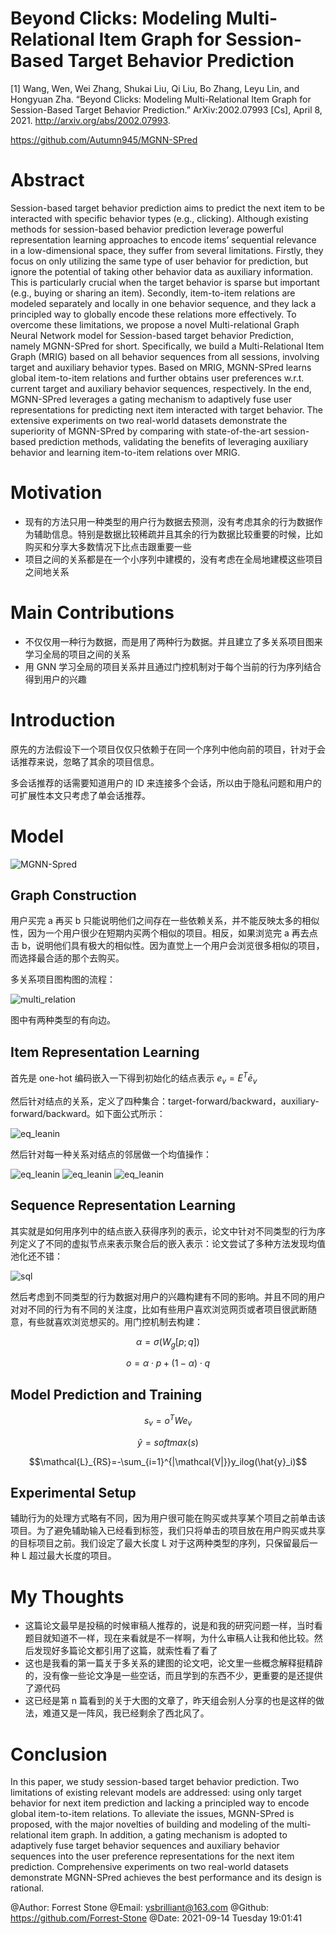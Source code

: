 # Beyond Clicks: Modeling Multi-Relational Item Graph for Session-Based Target Behavior Prediction

[1] Wang, Wen, Wei Zhang, Shukai Liu, Qi Liu, Bo Zhang, Leyu Lin, and Hongyuan Zha. “Beyond Clicks: Modeling Multi-Relational Item Graph for Session-Based Target Behavior Prediction.” ArXiv:2002.07993 [Cs], April 8, 2021. http://arxiv.org/abs/2002.07993.

  https://github.com/Autumn945/MGNN-SPred


# Abstract

Session-based target behavior prediction aims to predict the next item to be interacted with specific behavior types (e.g., clicking). Although existing methods for session-based behavior prediction leverage powerful representation learning approaches to encode items’ sequential relevance in a low-dimensional space, they suffer from several limitations. Firstly, they focus on only utilizing the same type of user behavior for prediction, but ignore the potential of taking other behavior data as auxiliary information. This is particularly crucial when the target behavior is sparse but important (e.g., buying or sharing an item). Secondly, item-to-item relations are modeled separately and locally in one behavior sequence, and they lack a principled way to globally encode these relations more effectively. To overcome these limitations, we propose a novel Multi-relational Graph Neural Network model for Session-based target behavior Prediction, namely MGNN-SPred for short. Specifically, we build a Multi-Relational Item Graph (MRIG) based on all behavior sequences from all sessions, involving target and auxiliary behavior types. Based on MRIG, MGNN-SPred learns global item-to-item relations and further obtains user preferences w.r.t. current target and auxiliary behavior sequences, respectively. In the end, MGNN-SPred leverages a gating mechanism to adaptively fuse user representations for predicting next item interacted with target behavior. The extensive experiments on two real-world datasets demonstrate the superiority of MGNN-SPred by comparing with state-of-the-art session-based prediction methods, validating the benefits of leveraging auxiliary behavior and learning item-to-item relations over MRIG.

# Motivation

- 现有的方法只用一种类型的用户行为数据去预测，没有考虑其余的行为数据作为辅助信息。特别是数据比较稀疏并且其余的行为数据比较重要的时候，比如购买和分享大多数情况下比点击跟重要一些
- 项目之间的关系都是在一个小序列中建模的，没有考虑在全局地建模这些项目之间地关系

# Main Contributions

- 不仅仅用一种行为数据，而是用了两种行为数据。并且建立了多关系项目图来学习全局的项目之间的关系
- 用 GNN 学习全局的项目关系并且通过门控机制对于每个当前的行为序列结合得到用户的兴趣

# Introduction

原先的方法假设下一个项目仅仅只依赖于在同一个序列中他向前的项目，针对于会话推荐来说，忽略了其余的项目信息。

多会话推荐的话需要知道用户的 ID 来连接多个会话，所以由于隐私问题和用户的可扩展性本文只考虑了单会话推荐。

# Model

![MGNN-Spred](./images/MGNN-Spred.png)

## Graph Construction

用户买完 a 再买 b 只能说明他们之间存在一些依赖关系，并不能反映太多的相似性，因为一个用户很少在短期内买两个相似的项目。相反，如果浏览完 a 再去点击 b，说明他们具有极大的相似性。因为直觉上一个用户会浏览很多相似的项目，而选择最合适的那个去购买。

多关系项目图构图的流程：

![multi_relation](./images/multi-relation.png)

图中有两种类型的有向边。

## Item Representation Learning

首先是 one-hot 编码嵌入一下得到初始化的结点表示 $e_v=E^T\bar{e}_v$

然后针对结点的关系，定义了四种集合：target-forward/backward，auxiliary-forward/backward。如下面公式所示：

![eq_leanin](./images/item_aggreation_eq1.png)

然后针对每一种关系对结点的邻居做一个均值操作：

![eq_leanin](./images/item_aggreation_eq2.png)
![eq_leanin](./images/item_aggreation_eq3.png)
![eq_leanin](./images/item_aggeration_eq4.png)

## Sequence Representation Learning

其实就是如何用序列中的结点嵌入获得序列的表示，论文中针对不同类型的行为序列定义了不同的虚拟节点来表示聚合后的嵌入表示：论文尝试了多种方法发现均值池化还不错：

![sql](images/srl_eq1.png)

然后考虑到不同类型的行为数据对用户的兴趣构建有不同的影响。并且不同的用户对对不同的行为有不同的关注度，比如有些用户喜欢浏览网页或者项目很武断随意，有些就喜欢浏览想买的。用门控机制去构建：

$$\alpha=\sigma(W_g[p;q])$$

$$o=\alpha \cdot p+(1-\alpha)\cdot q$$

## Model Prediction and Training

$$s_v=o^TWe_v$$

$$\hat{y}=softmax(s)$$

$$\mathcal{L}_{RS}=-\sum_{i=1}^{|\mathcal{V|}}y_ilog(\hat{y}_i)$$

## Experimental Setup

辅助行为的处理方式略有不同，因为用户很可能在购买或共享某个项目之前单击该项目。为了避免辅助输入已经看到标签，我们只将单击的项目放在用户购买或共享的目标项目之前。我们设定了最大长度 L 对于这两种类型的序列，只保留最后一种 L 超过最大长度的项目。

# My Thoughts

- 这篇论文最早是投稿的时候审稿人推荐的，说是和我的研究问题一样，当时看题目就知道不一样，现在来看就是不一样啊，为什么审稿人让我和他比较。然后发现好多篇论文都引用了这篇，就索性看了看了
- 这也是我看的第一篇关于多关系的建图的论文吧，论文里一些概念解释挺精辟的，没有像一些论文净是一些空话，而且学到的东西不少，更重要的是还提供了源代码
- 这已经是第 n 篇看到的关于大图的文章了，昨天组会别人分享的也是这样的做法，难道又是一阵风，我已经剩余了西北风了。

# Conclusion

In this paper, we study session-based target behavior prediction. Two limitations of existing relevant models are addressed: using only target behavior for next item prediction and lacking a principled way to encode global item-to-item relations. To alleviate the issues, MGNN-SPred is proposed, with the major novelties of building and modeling of the multi-relational item graph. In addition, a gating mechanism is adopted to adaptively fuse target behavior sequences and auxiliary behavior sequences into the user preference representations for the next item prediction. Comprehensive experiments on two real-world datasets demonstrate MGNN-SPred achieves the best performance and its design is rational.




@Author: Forrest Stone
@Email: ysbrilliant@163.com
@Github: https://github.com/Forrest-Stone
@Date: 2021-09-14 Tuesday 19:01:41
